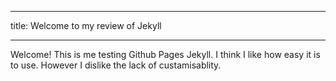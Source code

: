 
---


title: Welcome to my review of Jekyll


---
Welcome!
This is me testing Github Pages Jekyll. I think I like how easy it is to use. However I dislike the lack of custamisablity.
